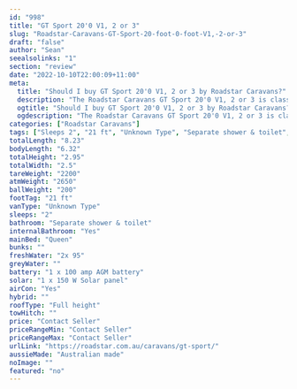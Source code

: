 ```yaml
---
id: "998"
title: "GT Sport 20'0 V1, 2 or 3"
slug: "Roadstar-Caravans-GT-Sport-20-foot-0-foot-V1,-2-or-3"
draft: "false"
author: "Sean"
seealsolinks: "1"
section: "review"
date: "2022-10-10T22:00:09+11:00"
meta:
  title: "Should I buy GT Sport 20'0 V1, 2 or 3 by Roadstar Caravans?"
  description: "The Roadstar Caravans GT Sport 20'0 V1, 2 or 3 is classed as Unknown Type, and sleeps 2 people. It is Australian made and comes in at 21 ft. It generally has Separate shower & toilet."
  ogtitle: "Should I buy GT Sport 20'0 V1, 2 or 3 by Roadstar Caravans?"
  ogdescription: "The Roadstar Caravans GT Sport 20'0 V1, 2 or 3 is classed as Unknown Type, and sleeps 2 people. It is Australian made and comes in at 21 ft. It generally has Separate shower & toilet."
categories: ["Roadstar Caravans"]
tags: ["Sleeps 2", "21 ft", "Unknown Type", "Separate shower & toilet", "Full height", "Price Unknown"]
totalLength: "8.23"
bodyLength: "6.32"
totalHeight: "2.95"
totalWidth: "2.5"
tareWeight: "2200"
atmWeight: "2650"
ballWeight: "200"
footTag: "21 ft"
vanType: "Unknown Type"
sleeps: "2"
bathroom: "Separate shower & toilet"
internalBathroom: "Yes"
mainBed: "Queen"
bunks: ""
freshWater: "2x 95"
greyWater: ""
battery: "1 x 100 amp AGM battery"
solar: "1 x 150 W Solar panel"
airCon: "Yes"
hybrid: ""
roofType: "Full height"
towHitch: ""
price: "Contact Seller"
priceRangeMin: "Contact Seller"
priceRangeMax: "Contact Seller"
urlLink: "https://roadstar.com.au/caravans/gt-sport/"
aussieMade: "Australian made"
noImage: ""
featured: "no"
---
```

